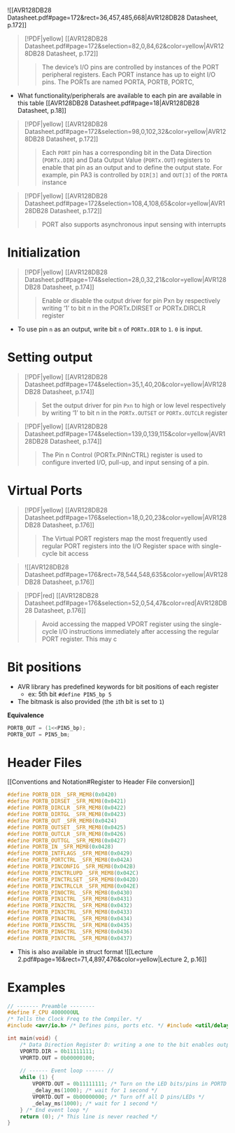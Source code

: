 ![[AVR128DB28 Datasheet.pdf#page=172&rect=36,457,485,668|AVR128DB28 Datasheet, p.172]]
> [!PDF|yellow] [[AVR128DB28 Datasheet.pdf#page=172&selection=82,0,84,62&color=yellow|AVR128DB28 Datasheet, p.172]]
> > The device’s I/O pins are controlled by instances of the PORT peripheral registers. Each PORT instance has up to eight I/O pins. The PORTs are named PORTA, PORTB, PORTC,

- What functionality/peripherals are available to each pin are available in this table [[AVR128DB28 Datasheet.pdf#page=18|AVR128DB28 Datasheet, p.18]]

> [!PDF|yellow] [[AVR128DB28 Datasheet.pdf#page=172&selection=98,0,102,32&color=yellow|AVR128DB28 Datasheet, p.172]]
> > Each `PORT` pin has a corresponding bit in the Data Direction (`PORTx.DIR`) and Data Output Value (`PORTx.OUT`) registers to enable that pin as an output and to define the output state. For example, pin PA3 is controlled by `DIR[3]` and `OUT[3]` of the `PORTA` instance

> [!PDF|yellow] [[AVR128DB28 Datasheet.pdf#page=172&selection=108,4,108,65&color=yellow|AVR128DB28 Datasheet, p.172]]
> > PORT also supports asynchronous input sensing with interrupts


# Initialization
> [!PDF|yellow] [[AVR128DB28 Datasheet.pdf#page=174&selection=28,0,32,21&color=yellow|AVR128DB28 Datasheet, p.174]]
> > Enable or disable the output driver for pin Pxn by respectively writing ‘1’ to bit n in the PORTx.DIRSET or PORTx.DIRCLR register
- To use pin `n` as an output, write bit `n` of `PORTx.DIR` to `1`. `0` is input.

# Setting output
> [!PDF|yellow] [[AVR128DB28 Datasheet.pdf#page=174&selection=35,1,40,20&color=yellow|AVR128DB28 Datasheet, p.174]]
> > Set the output driver for pin `Pxn` to high or low level respectively by writing ‘1’ to bit n in the `PORTx.OUTSET` or `PORTx.OUTCLR` register

> [!PDF|yellow] [[AVR128DB28 Datasheet.pdf#page=174&selection=139,0,139,115&color=yellow|AVR128DB28 Datasheet, p.174]]
> > The Pin n Control (PORTx.PINnCTRL) register is used to configure inverted I/O, pull-up, and input sensing of a pin.
> 
> 

# Virtual Ports
> [!PDF|yellow] [[AVR128DB28 Datasheet.pdf#page=176&selection=18,0,20,23&color=yellow|AVR128DB28 Datasheet, p.176]]
> > The Virtual PORT registers map the most frequently used regular PORT registers into the I/O Register space with single-cycle bit access

> ![[AVR128DB28 Datasheet.pdf#page=176&rect=78,544,548,635&color=yellow|AVR128DB28 Datasheet, p.176]]

> [!PDF|red] [[AVR128DB28 Datasheet.pdf#page=176&selection=52,0,54,47&color=red|AVR128DB28 Datasheet, p.176]]
> > Avoid accessing the mapped VPORT register using the single-cycle I/O instructions immediately after accessing the regular PORT register. This may c

# Bit positions
- AVR library has predefined keywords for bit positions of each register
	- ex: 5th bit `#define PIN5_bp 5`
- The bitmask is also provided (the `i`th bit is set to `1`)

**Equivalence**
```c
PORTB_OUT = (1<<PIN5_bp); 
PORTB_OUT = PIN5_bm;
```
# Header Files
[[Conventions and Notation#Register to Header File conversion]]
```c
#define PORTB_DIR _SFR_MEM8(0x0420) 
#define PORTB_DIRSET _SFR_MEM8(0x0421) 
#define PORTB_DIRCLR _SFR_MEM8(0x0422) 
#define PORTB_DIRTGL _SFR_MEM8(0x0423) 
#define PORTB_OUT _SFR_MEM8(0x0424) 
#define PORTB_OUTSET _SFR_MEM8(0x0425) 
#define PORTB_OUTCLR _SFR_MEM8(0x0426) 
#define PORTB_OUTTGL _SFR_MEM8(0x0427) 
#define PORTB_IN _SFR_MEM8(0x0428) 
#define PORTB_INTFLAGS _SFR_MEM8(0x0429) 
#define PORTB_PORTCTRL _SFR_MEM8(0x042A) 
#define PORTB_PINCONFIG _SFR_MEM8(0x042B) 
#define PORTB_PINCTRLUPD _SFR_MEM8(0x042C) 
#define PORTB_PINCTRLSET _SFR_MEM8(0x042D) 
#define PORTB_PINCTRLCLR _SFR_MEM8(0x042E) 
#define PORTB_PIN0CTRL _SFR_MEM8(0x0430) 
#define PORTB_PIN1CTRL _SFR_MEM8(0x0431) 
#define PORTB_PIN2CTRL _SFR_MEM8(0x0432) 
#define PORTB_PIN3CTRL _SFR_MEM8(0x0433) 
#define PORTB_PIN4CTRL _SFR_MEM8(0x0434) 
#define PORTB_PIN5CTRL _SFR_MEM8(0x0435) 
#define PORTB_PIN6CTRL _SFR_MEM8(0x0436) 
#define PORTB_PIN7CTRL _SFR_MEM8(0x0437)
```

- This is also available in struct format
![[Lecture 2.pdf#page=16&rect=71,4,897,476&color=yellow|Lecture 2, p.16]]

# Examples
```c
// ------- Preamble -------- 
#define F_CPU 4000000UL 
/* Tells the Clock Freq to the Compiler. */ 
#include <avr/io.h> /* Defines pins, ports etc. */ #include <util/delay.h> /* Functions to waste time */ 

int main(void) { 
	/* Data Direction Register D: writing a one to the bit enables output. */ 
	VPORTD.DIR = 0b11111111; 
	VPORTD.OUT = 0b00000100; 
	
	// ------ Event loop ------ // 
	while (1) { 
		VPORTD.OUT = 0b11111111; /* Turn on the LED bits/pins in PORTD */ 
		_delay_ms(1000); /* wait for 1 second */ 
		VPORTD.OUT = 0b00000000; /* Turn off all D pins/LEDs */ 
		_delay_ms(1000); /* wait for 1 second */ 
	} /* End event loop */ 
	return (0); /* This line is never reached */ 
}
```